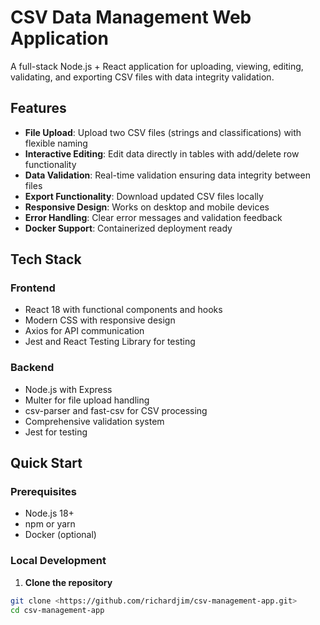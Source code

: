 # CSV Data Management Web Application

A full-stack Node.js + React application for uploading, viewing, editing, validating, and exporting CSV files with data integrity validation.

## Features

- **File Upload**: Upload two CSV files (strings and classifications) with flexible naming
- **Interactive Editing**: Edit data directly in tables with add/delete row functionality
- **Data Validation**: Real-time validation ensuring data integrity between files
- **Export Functionality**: Download updated CSV files locally
- **Responsive Design**: Works on desktop and mobile devices
- **Error Handling**: Clear error messages and validation feedback
- **Docker Support**: Containerized deployment ready

## Tech Stack

### Frontend
- React 18 with functional components and hooks
- Modern CSS with responsive design
- Axios for API communication
- Jest and React Testing Library for testing

### Backend
- Node.js with Express
- Multer for file upload handling
- csv-parser and fast-csv for CSV processing
- Comprehensive validation system
- Jest for testing

## Quick Start

### Prerequisites
- Node.js 18+ 
- npm or yarn
- Docker (optional)

### Local Development

1. **Clone the repository**
```bash
git clone <https://github.com/richardjim/csv-management-app.git>
cd csv-management-app